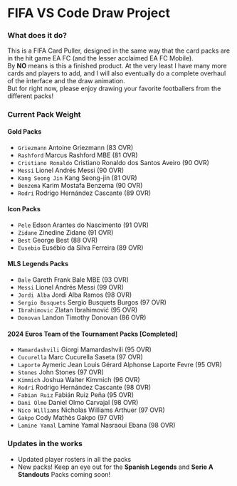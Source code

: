 # FIFA VS Code Draw Project

### What does it do?
This is a FIFA Card Puller, designed in the same way that the card packs are in the hit game EA FC (and the lesser acclaimed EA FC Mobile). <br />
By **NO** means is this a finished product. At the very least I have many more cards and players to add, and I will also eventually do a complete overhaul of the interface and the draw animation.<br />
But for right now, please enjoy drawing your favorite footballers from the different packs!

### Current Pack Weight
#### Gold Packs
- `Griezmann` Antoine Griezmann (83 OVR)
- `Rashford` Marcus Rashford MBE (81 OVR)
- `Cristiano Ronaldo` Cristiano Ronaldo dos Santos Aveiro (90 OVR)
- `Messi` Lionel Andrés Messi (90 OVR)
- `Kang Seong Jin` Kang Seong-jin (81 OVR)
- `Benzema` Karim Mostafa Benzema (90 OVR)
- `Rodri` Rodrigo Hernández Cascante (89 OVR)
#### Icon Packs
- `Pele` Edson Arantes do Nascimento (91 OVR)
- `Zidane` Zinedine Zidane (91 OVR)
- `Best` George Best (88 OVR)
- `Eusebio` Eusébio da Silva Ferreira (89 OVR)
#### MLS Legends Packs
- `Bale` Gareth Frank Bale MBE (93 OVR)
- `Messi` Lionel Andrés Messi (99 OVR)
- `Jordi Alba` Jordi Alba Ramos (98 OVR)
- `Sergio Busquets` Sergio Busquets Burgos (97 OVR)
- `Ibrahimovic` Zlatan Ibrahimović (95 OVR)
- `Donovan` Landon Timothy Donovan (86 OVR)
#### 2024 Euros Team of the Tournament Packs [Completed]
- `Mamardashvili` Giorgi Mamardashvili (95 OVR)
- `Cucurella` Marc Cucurella Saseta (97 OVR)
- `Laporte` Aymeric Jean Louis Gérard Alphonse Laporte Fevre (95 OVR)
- `Stones` John Stones (97 OVR)
- `Kimmich` Joshua Walter Kimmich (96 OVR)
- `Rodri` Rodrigo Hernández Cascante (98 OVR)
- `Fabian Ruiz` Fabián Ruiz Peña (95 OVR)
- `Dani Olmo` Daniel Olmo Carvajal (98 OVR)
- `Nico Williams` Nicholas Williams Arthuer (97 OVR)
- `Gakpo` Cody Mathès Gakpo (97 OVR)
- `Lamine Yamal` Lamine Yamal Nasraoui Ebana (98 OVR)

### Updates in the works
- Updated player rosters in all the packs
- New packs! Keep an eye out for the **Spanish Legends** and **Serie A Standouts** Packs coming soon!
